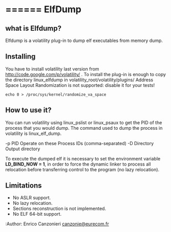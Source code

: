 ======
ElfDump
======
what is Elfdump?
---------------------------------

Elfdump is a volatility plug-in to dump elf executables from memory dump.

Installing
----------

You have to install volatility last version from http://code.google.com/p/volatility/ . 
To install the plug-in is enough to copy the directory linux_elfdump in volatility_root/volatility/plugins/
Address Space Layout Randomization is not supported: disable it for your tests!
	
	echo 0 > /proc/sys/kernel/randomize_va_space

How to use it?
--------------

You can run volatility using linux_pslist or linux_psaux to get the PID of the process that you would dump.
The command used to dump the process in volatility is linux_elf_dump.

-p PID		       Operate on these Process IDs (comma-separated)
-D Directory           Output directory

To execute the dumped elf it is necessary to set the environment variable **LD_BIND_NOW = 1**, in order to force the dynamic linker to process all relocation before transferring control to the program (no lazy relocation).

Limitations
-----------
- No ASLR support.
- No lazy relocation.
- Sections reconstruction is not implemented.
- No ELF 64-bit support.

:Author:
	Enrico Canzonieri <canzonie@eurecom.fr> 